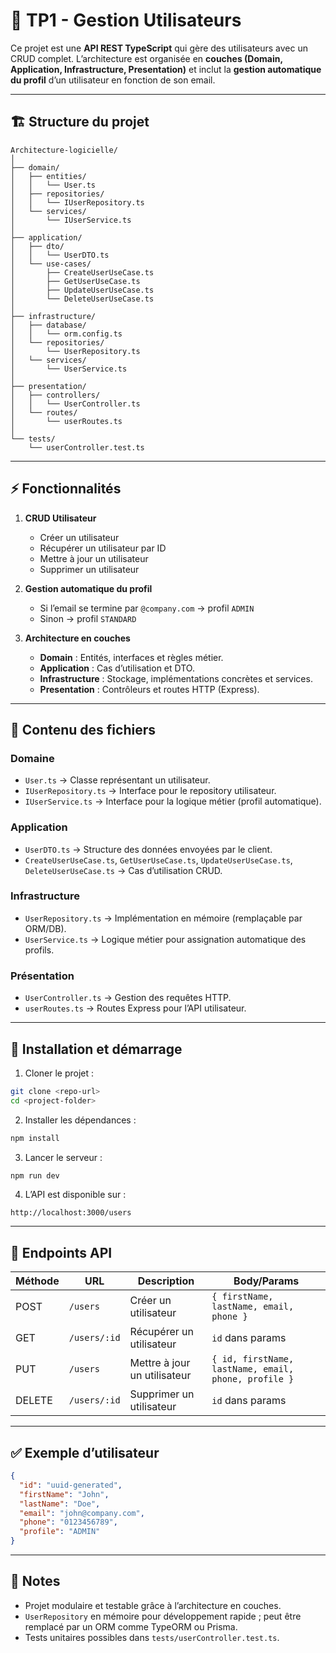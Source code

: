 # 📂 TP1 - Gestion Utilisateurs

Ce projet est une **API REST TypeScript** qui gère des utilisateurs avec un CRUD complet. L’architecture est organisée en **couches (Domain, Application, Infrastructure, Presentation)** et inclut la **gestion automatique du profil** d’un utilisateur en fonction de son email.

---

## 🏗️ Structure du projet

```
Architecture-logicielle/
│
├── domain/
│   ├── entities/
│   │   └── User.ts
│   ├── repositories/
│   │   └── IUserRepository.ts
│   └── services/
│       └── IUserService.ts
│
├── application/
│   ├── dto/
│   │   └── UserDTO.ts
│   └── use-cases/
│       ├── CreateUserUseCase.ts
│       ├── GetUserUseCase.ts
│       ├── UpdateUserUseCase.ts
│       └── DeleteUserUseCase.ts
│
├── infrastructure/
│   ├── database/
│   │   └── orm.config.ts
│   └── repositories/
│       └── UserRepository.ts
│   └── services/
│       └── UserService.ts
│
├── presentation/
│   ├── controllers/
│   │   └── UserController.ts
│   └── routes/
│       └── userRoutes.ts
│
└── tests/
    └── userController.test.ts
```

---

## ⚡ Fonctionnalités

1. **CRUD Utilisateur**

   * Créer un utilisateur
   * Récupérer un utilisateur par ID
   * Mettre à jour un utilisateur
   * Supprimer un utilisateur

2. **Gestion automatique du profil**

   * Si l’email se termine par `@company.com` → profil `ADMIN`
   * Sinon → profil `STANDARD`

3. **Architecture en couches**

   * **Domain** : Entités, interfaces et règles métier.
   * **Application** : Cas d’utilisation et DTO.
   * **Infrastructure** : Stockage, implémentations concrètes et services.
   * **Presentation** : Contrôleurs et routes HTTP (Express).

---

## 📂 Contenu des fichiers

### Domaine

* `User.ts` → Classe représentant un utilisateur.
* `IUserRepository.ts` → Interface pour le repository utilisateur.
* `IUserService.ts` → Interface pour la logique métier (profil automatique).

### Application

* `UserDTO.ts` → Structure des données envoyées par le client.
* `CreateUserUseCase.ts`, `GetUserUseCase.ts`, `UpdateUserUseCase.ts`, `DeleteUserUseCase.ts` → Cas d’utilisation CRUD.

### Infrastructure

* `UserRepository.ts` → Implémentation en mémoire (remplaçable par ORM/DB).
* `UserService.ts` → Logique métier pour assignation automatique des profils.

### Présentation

* `UserController.ts` → Gestion des requêtes HTTP.
* `userRoutes.ts` → Routes Express pour l’API utilisateur.

---

## 🚀 Installation et démarrage

1. Cloner le projet :

```bash
git clone <repo-url>
cd <project-folder>
```

2. Installer les dépendances :

```bash
npm install
```

3. Lancer le serveur :

```bash
npm run dev
```

4. L’API est disponible sur :

```
http://localhost:3000/users
```

---

## 🧪 Endpoints API

| Méthode | URL          | Description                  | Body/Params                                          |
| ------- | ------------ | ---------------------------- | ---------------------------------------------------- |
| POST    | `/users`     | Créer un utilisateur         | `{ firstName, lastName, email, phone }`              |
| GET     | `/users/:id` | Récupérer un utilisateur     | `id` dans params                                     |
| PUT     | `/users`     | Mettre à jour un utilisateur | `{ id, firstName, lastName, email, phone, profile }` |
| DELETE  | `/users/:id` | Supprimer un utilisateur     | `id` dans params                                     |

---

## ✅ Exemple d’utilisateur

```json
{
  "id": "uuid-generated",
  "firstName": "John",
  "lastName": "Doe",
  "email": "john@company.com",
  "phone": "0123456789",
  "profile": "ADMIN"
}
```

---

## 🧩 Notes

* Projet modulaire et testable grâce à l’architecture en couches.
* `UserRepository` en mémoire pour développement rapide ; peut être remplacé par un ORM comme TypeORM ou Prisma.
* Tests unitaires possibles dans `tests/userController.test.ts`.
